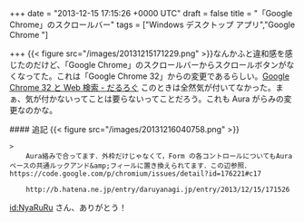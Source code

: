 
+++
date = "2013-12-15 17:15:26 +0000 UTC"
draft = false
title = "「Google Chrome」のスクロールバー"
tags = ["Windows デスクトップ アプリ","Google Chrome "]

+++
{{< figure src="/images/20131215171229.png"  >}}なんかふと違和感を感じたのだけど、「Google Chrome」のスクロールバーからスクロールボタンがなくなってた。これは「Google Chrome 32」からの変更であるらしい。<a href="https://blog.daruyanagi.jp/entry/2013/11/15/065043">Google Chrome 32 と Web 検索 - だるろぐ</a> このときは全然気が付いてなかった。まぁ、気が付かないってことは要らないってことだろう。これも Aura がらみの変更なのかな。

<div class="section">
    #### 追記
    {{< figure src="/images/20131216040758.png"  >}}<br/>


    >
        Aura絡みで合ってます．外枠だけじゃなくて，Form の各コントロールについてもAuraベースの共通ルックアンド&amp;フィールに置き換えられてます．この辺参照．https://code.google.com/p/chromium/issues/detail?id=176221#c17

        http://b.hatena.ne.jp/entry/daruyanagi.jp/entry/2013/12/15/171526
    
<a href="http://blog.hatena.ne.jp/NyaRuRu/">id:NyaRuRu</a> さん、ありがとう！

</div>

